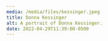```yaml
---
media: /media/files/kessinger.jpeg
title: Donna Kessinger
alt: A portrait of Donna Kessinger.
date: 2022-04-29T11:39:00-0500
---
```

